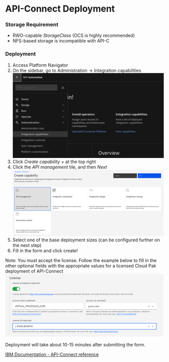 # API-Connect Deployment

### Storage Requirement

- RWO-capable *StorageClass* (OCS is highly recommended)
- NFS-based storage is incompatible with API-C

### Deployment

1. Access Platform Navigator
2. On the sidebar, go to Administration -> Integration capabilities
![](/assets/integration-capabilities.png)
3. Click *Create capability  +* at the top right
4. Click the *API management* tile, and then *Next*
![](/assets/api-connect-create.png)
5. Select one of the base deployment sizes (can be configured further on the next step)
6. Fill in the form and click create!

Note: You must accept the license. Follow the example below to fill in the other optional fields with the appropriate values for a licensed Cloud Pak deployment of API-Connect
![](/assets/api-connect-license.png)

Deployment will take about 10-15 minutes after submitting the form. 

[IBM Documentation - API-Connect reference](https://www.ibm.com/docs/en/cloud-paks/cp-integration/2021.1?topic=runtimes-api-management-deployment)
